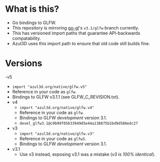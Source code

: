 What is this?
=============

- Go bindings to GLFW.
- This repository is mirroring [go-gl](http://github.com/go-gl/glfw)'s `v3.1/glfw` branch currently.
- This has versioned import paths that guarantee API-backwards compatability.
- Azul3D uses this import path to ensure that old code still builds fine.

Versions
============

-v5
  - `import "azul3d.org/native/glfw.v5"`
  - Reference in your code as `glfw`.
  - Bindings to GLFW v3.1.1 (see GLFW_C_REVISION.txt).
- v4
  - `import "azul3d.org/native/glfw.v4"`
  - Reference in your code as `glfw`.
  - Bindings to GLFW _development_ version 3.1.
  - `devel_glfw3.1@c9b99f05633949d5e44a138875b1bd9d588edc27`
- v3
  - `import "azul3d.org/native/glfw.v3"`
  - Reference in your code as `glfw3`.
  - Bindings to GLFW _development_ version 3.1.
- v3.1
  - Use v3 instead, exposing v3.1 was a mistake (_v3 is 100% identical_).
